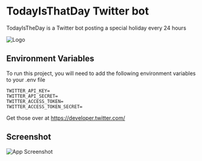 
# TodayIsThatDay Twitter bot

TodayIsTheDay is a Twitter  bot posting a special holiday every 24 hours

![Logo](https://i.imgur.com/7OPHTvj.jpg)


## Environment Variables

To run this project, you will need to add the following environment variables to your .env file

```
TWITTER_API_KEY=
TWITTER_API_SECRET=
TWITTER_ACCESS_TOKEN=
TWITTER_ACCESS_TOKEN_SECRET=
```
Get those over at https://developer.twitter.com/
## Screenshot

![App Screenshot](https://cdn.discordapp.com/attachments/926292185748496446/999489611959107684/unknown.png)

